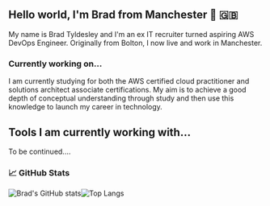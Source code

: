 ## Hello world, I'm Brad from Manchester 🏴󠁧󠁢󠁥󠁮󠁧󠁿 🇬🇧
My name is Brad Tyldesley and I'm an ex IT recruiter turned aspiring AWS DevOps Engineer. Originally from Bolton, I now live and work in Manchester.

### Currently working on...
I am currently studying for both the AWS certified cloud practitioner and solutions architect associate certifications. My aim is to achieve a good depth of conceptual understanding through study and then use this knowledge to launch my career in technology.

## Tools I am currently working with...
To be continued....

### 📈 GitHub Stats

![Brad's GitHub stats](https://github-readme-stats.vercel.app/api?username=btyldesley3&theme=dark&show_icons=true)![Top Langs](https://github-readme-stats.vercel.app/api/top-langs/?username=btyldesley3&theme=dark) 
